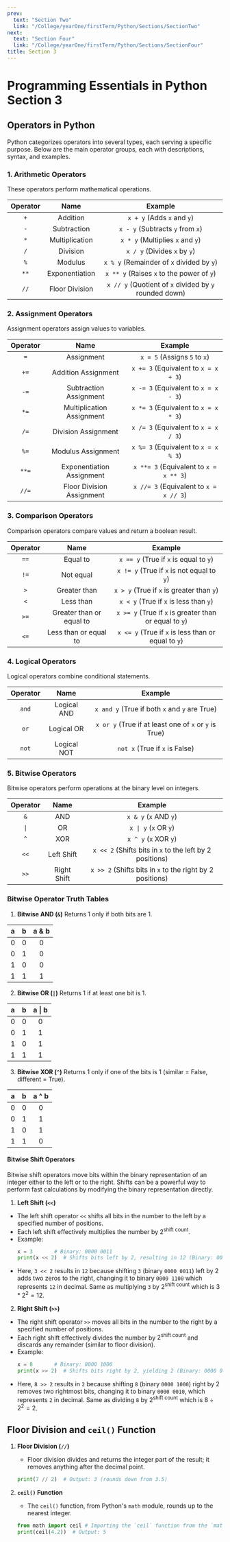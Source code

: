 ```yaml
---
prev:
  text: "Section Two"
  link: "/College/yearOne/firstTerm/Python/Sections/SectionTwo"
next:
  text: "Section Four"
  link: "/College/yearOne/firstTerm/Python/Sections/SectionFour"
title: Section 3
---
```


# Programming Essentials in Python Section 3

## Operators in Python

Python categorizes operators into several types, each serving a specific purpose. Below are the main operator groups, each with descriptions, syntax, and examples.

### 1. Arithmetic Operators

These operators perform mathematical operations.

| Operator |      Name      |                        Example                         |
| :------: | :------------: | :----------------------------------------------------: |
|   `+`    |    Addition    |               `x + y` (Adds `x` and `y`)               |
|   `-`    |  Subtraction   |            `x - y` (Subtracts `y` from `x`)            |
|   `*`    | Multiplication |            `x * y` (Multiplies `x` and `y`)            |
|   `/`    |    Division    |              `x / y` (Divides `x` by `y`)              |
|   `%`    |    Modulus     |       `x % y` (Remainder of `x` divided by `y`)        |
|   `**`   | Exponentiation |       `x ** y` (Raises `x` to the power of `y`)        |
|   `//`   | Floor Division | `x // y` (Quotient of `x` divided by `y` rounded down) |

### 2. Assignment Operators

Assignment operators assign values to variables.

| Operator |           Name            |                Example                 |
| :------: | :-----------------------: | :------------------------------------: |
|   `=`    |        Assignment         |      `x = 5` (Assigns `5` to `x`)      |
|   `+=`   |    Addition Assignment    |  `x += 3` (Equivalent to `x = x + 3`)  |
|   `-=`   |  Subtraction Assignment   |  `x -= 3` (Equivalent to `x = x - 3`)  |
|   `*=`   | Multiplication Assignment |  `x *= 3` (Equivalent to `x = x * 3`)  |
|   `/=`   |    Division Assignment    |  `x /= 3` (Equivalent to `x = x / 3`)  |
|   `%=`   |    Modulus Assignment     |  `x %= 3` (Equivalent to `x = x % 3`)  |
|  `**=`   | Exponentiation Assignment | `x **= 3` (Equivalent to `x = x ** 3`) |
|  `//=`   | Floor Division Assignment | `x //= 3` (Equivalent to `x = x // 3`) |

### 3. Comparison Operators

Comparison operators compare values and return a boolean result.

| Operator |           Name           |                        Example                         |
| :------: | :----------------------: | :----------------------------------------------------: |
|   `==`   |         Equal to         |         `x == y` (True if `x` is equal to `y`)         |
|   `!=`   |        Not equal         |       `x != y` (True if `x` is not equal to `y`)       |
|   `>`    |       Greater than       |       `x > y` (True if `x` is greater than `y`)        |
|   `<`    |        Less than         |         `x < y` (True if `x` is less than `y`)         |
|   `>=`   | Greater than or equal to | `x >= y` (True if `x` is greater than or equal to `y`) |
|   `<=`   |  Less than or equal to   |  `x <= y` (True if `x` is less than or equal to `y`)   |

### 4. Logical Operators

Logical operators combine conditional statements.

| Operator |    Name     |                        Example                        |
| :------: | :---------: | :---------------------------------------------------: |
|  `and`   | Logical AND |     `x and y` (True if both `x` and `y` are True)     |
|   `or`   | Logical OR  | `x or y` (True if at least one of `x` or `y` is True) |
|  `not`   | Logical NOT |            `not x` (True if `x` is False)             |

### 5. Bitwise Operators

Bitwise operators perform operations at the binary level on integers.

| Operator |    Name     |                          Example                          |
| :------: | :---------: | :-------------------------------------------------------: |
|   `&`    |     AND     |                   `x & y` (`x` AND `y`)                   |
|   `\|`   |     OR      |                   `x \| y` (`x` OR `y`)                   |
|   `^`    |     XOR     |                   `x ^ y` (`x` XOR `y`)                   |
|   `<<`   | Left Shift  | `x << 2` (Shifts bits in `x` to the left by 2 positions)  |
|   `>>`   | Right Shift | `x >> 2` (Shifts bits in `x` to the right by 2 positions) |

### Bitwise Operator Truth Tables

1. **Bitwise AND (`&`)**
   Returns 1 only if both bits are 1.

|  a  |  b  | a & b |
| :-: | :-: | :---: |
|  0  |  0  |   0   |
|  0  |  1  |   0   |
|  1  |  0  |   0   |
|  1  |  1  |   1   |

2. **Bitwise OR (`|`)**
   Returns 1 if at least one bit is 1.

|  a  |  b  | a \| b |
| :-: | :-: | :----: |
|  0  |  0  |   0    |
|  0  |  1  |   1    |
|  1  |  0  |   1    |
|  1  |  1  |   1    |

3. **Bitwise XOR (`^`)**
   Returns 1 only if one of the bits is 1 (similar = False, different = True).

|  a  |  b  | a ^ b |
| :-: | :-: | :---: |
|  0  |  0  |   0   |
|  0  |  1  |   1   |
|  1  |  0  |   1   |
|  1  |  1  |   0   |

#### Bitwise Shift Operators

Bitwise shift operators move bits within the binary representation of an integer either to the left or to the right. Shifts can be a powerful way to perform fast calculations by modifying the binary representation directly.

1. **Left Shift (`<<`)**

- The left shift operator `<<` shifts all bits in the number to the left by a specified number of positions.
- Each left shift effectively multiplies the number by $2^{\text{shift count}}$.
- Example:
  ```python
  x = 3       # Binary: 0000 0011
  print(x << 2)  # Shifts bits left by 2, resulting in 12 (Binary: 0000 1100)
  ```
- Here, `3 << 2` results in `12` because shifting `3` (binary `0000 0011`) left by 2 adds two zeros to the right, changing it to binary `0000 1100` which represents `12` in decimal. Same as multiplying `3` by $2^\text{shift count}$ which is $3*2^2 = 12$.

2. **Right Shift (`>>`)**

- The right shift operator `>>` moves all bits in the number to the right by a specified number of positions.
- Each right shift effectively divides the number by $2^{\text{shift count}}$ and discards any remainder (similar to floor division).
- Example:
  ```python
  x = 8       # Binary: 0000 1000
  print(x >> 2)  # Shifts bits right by 2, yielding 2 (Binary: 0000 0010)
  ```
- Here, `8 >> 2` results in `2` because shifting `8` (binary `0000 1000`) right by 2 removes two rightmost bits, changing it to binary `0000 0010`, which represents `2` in decimal. Same as dividing `8` by $2^\text{shift count}$ which is $8\div2^2 = 2$.

## Floor Division and `ceil()` Function

1. **Floor Division (`//`)**

   - Floor division divides and returns the integer part of the result; it removes anything after the decimal point.

   ```python
   print(7 // 2)  # Output: 3 (rounds down from 3.5)
   ```

2. **`ceil()` Function**

   - The `ceil()` function, from Python's `math` module, rounds up to the nearest integer.

   ```python
   from math import ceil # Importing the `ceil` function from the `math` module
   print(ceil(4.2))  # Output: 5
   ```
